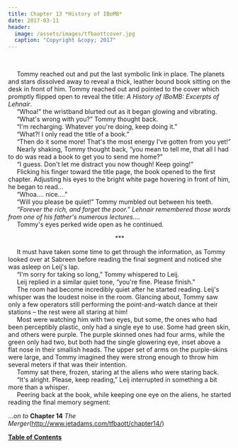 ```yaml
---
title: Chapter 13 *History of IBoMB*
date: 2017-03-11
header:
  image: /assets/images/tfbaottcover.jpg
  caption: "Copyright &copy; 2017"
---
```

<br>

&nbsp;&nbsp;&nbsp;&nbsp;&nbsp;Tommy reached out and put the last symbolic link in place. The planets and stars dissolved away to reveal a thick, leather bound book sitting on the desk in front of him. Tommy reached out and pointed to the cover which promptly flipped open to reveal the title: *A History of IBoMB: Excerpts of Lehnair*.<br>
&nbsp;&nbsp;&nbsp;&nbsp;&nbsp;“Whoa!” the wristband blurted out as it began glowing and vibrating.<br>
&nbsp;&nbsp;&nbsp;&nbsp;&nbsp;“What's wrong with you?” Tommy thought back.<br>
&nbsp;&nbsp;&nbsp;&nbsp;&nbsp;“I'm recharging. Whatever you're doing, keep doing it.”<br>
&nbsp;&nbsp;&nbsp;&nbsp;&nbsp;“What?! I only read the title of a book.”<br>
&nbsp;&nbsp;&nbsp;&nbsp;&nbsp;“Then do it some more! That's the most energy I've gotten from you yet!”<br>
&nbsp;&nbsp;&nbsp;&nbsp;&nbsp;Nearly shaking, Tommy thought back, “you mean to tell me, that all I had to do was read a book to get you to send me home?”<br>
&nbsp;&nbsp;&nbsp;&nbsp;&nbsp;“I guess. Don't let me distract you now though! Keep going!”<br>
&nbsp;&nbsp;&nbsp;&nbsp;&nbsp;Flicking his finger toward the title page, the book opened to the first chapter. Adjusting his eyes to the bright white page hovering in front of him, he began to read...<br>
&nbsp;&nbsp;&nbsp;&nbsp;&nbsp;“Whoa.... nice....”<br>
&nbsp;&nbsp;&nbsp;&nbsp;&nbsp;“Will you please be quiet!” Tommy mumbled out between his teeth.<br>
&nbsp;&nbsp;&nbsp;&nbsp;&nbsp;*“Forever the rich, and forget the poor.” Lehnair remembered those words from one of his father's numerous lectures....*<br>
&nbsp;&nbsp;&nbsp;&nbsp;&nbsp;Tommy's eyes perked wide open as he continued.<br>

<center>&#42;&#42;&#42;</center>

&nbsp;&nbsp;&nbsp;&nbsp;&nbsp;It must have taken some time to get through the information, as Tommy looked over at Sabreen before reading the final segment and noticed she was asleep on Leij's lap.<br>
&nbsp;&nbsp;&nbsp;&nbsp;&nbsp;“I'm sorry for taking so long,” Tommy whispered to Leij.<br>
&nbsp;&nbsp;&nbsp;&nbsp;&nbsp;Leij replied in a similar quiet tone, “you're fine. Please finish.”<br>
&nbsp;&nbsp;&nbsp;&nbsp;&nbsp;The room had become incredibly quiet after he started reading. Leij's whisper was the loudest noise in the room. Glancing about, Tommy saw only a few operators still performing the point-and-watch dance at their stations – the rest were all staring at him! <br>
&nbsp;&nbsp;&nbsp;&nbsp;&nbsp;Most were watching him with two eyes, but some, the ones who had been perceptibly plastic, only had a single eye to use. Some had green skin, and others were purple. The purple skinned ones had four arms, while the green only had two, but both had the single glowering eye, inset above a flat nose in their smallish heads.  The upper set of arms on the purple-skins were large, and Tommy imagined they were strong enough to throw him several meters if that was their intention.<br>
&nbsp;&nbsp;&nbsp;&nbsp;&nbsp;Tommy sat there, frozen, staring at the aliens who were staring back.<br>
&nbsp;&nbsp;&nbsp;&nbsp;&nbsp;“It's alright. Please, keep reading,” Leij interrupted in something a bit more than a whisper.<br>
&nbsp;&nbsp;&nbsp;&nbsp;&nbsp;Peering back at the book, while keeping one eye on the aliens, he started reading the final memory segment:<br>

...*on to* **Chapter 14** *The Merger*(http://www.jetadams.com/tfbaott/chapter14/)

[**Table of Contents**](http://www.jetadams.com/tfbaott/contents/)